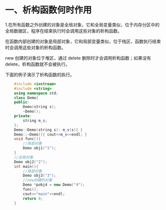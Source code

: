 # 一、析构函数何时作用
1.在所有函数之外创建的对象是全局对象，它和全局变量类似，位于内存分区中的全局数据区，程序在结束执行时会调用这些对象的析构函数。

在函数内部创建的对象是局部对象，它和局部变量类似，位于栈区，函数执行结束时会调用这些对象的析构函数。

new 创建的对象位于堆区，通过 delete 删除时才会调用析构函数；如果没有 delete，析构函数就不会被执行。

下面的例子演示了析构函数的执行。
```c++
	#include <iostream>
	#include <string>
	using namespace std;
	class Demo{
	public:
	    Demo(string s);
	    ~Demo();
	private:
	    string m_s;
	};
	Demo::Demo(string s): m_s(s){ }
	Demo::~Demo(){ cout<<m_s<<endl; }
	void func(){
	    //局部对象
	    Demo obj1("1");
	}
	//全局对象
	Demo obj2("2");
	int main(){
	    //局部对象
	    Demo obj3("3");
	    //new创建的对象
	    Demo *pobj4 = new Demo("4");
	    func();
	    cout<<"main"<<endl;
	    return 0;
	}

```